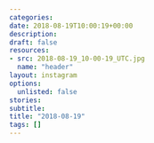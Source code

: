 ```yaml
---
categories:
date: 2018-08-19T10:00:19+00:00
description:
draft: false
resources:
- src: 2018-08-19_10-00-19_UTC.jpg
  name: "header"
layout: instagram
options:
  unlisted: false
stories:
subtitle:
title: "2018-08-19"
tags: []
---
```


 
